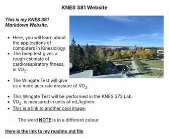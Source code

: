 
### <p align="center"> KNES 381 Website </p>

<p> <img align="right" width="300" height="200" src="IMG_8609.JPG"> </p>

##### <p align="left"> This is my KNES 381 Markdown Website. </p>
* Here, you will learn about the applications of computers in Kinesiology. 
* The beep test gives a rough estimate of cardiorespiratory fitness, in <span>V&#775;</span>O<sub>2</sub>.</p>
* The Wingate Test will give us a more accurate measure of <span>V&#775;</span>O<sub>2</sub>.</p>
* This Wingate Test will be performed in the KNES 373 Lab.
* <span>V&#775;</span>O<sub>2</sub>. is measured in units of mL/kg/min.
* [This is a link to another cool image](/train/IMG_9116.JPG);
>#### The word [NOTE]() is in a different colour
#### [Here is the link to my readme.md file](README.md)

